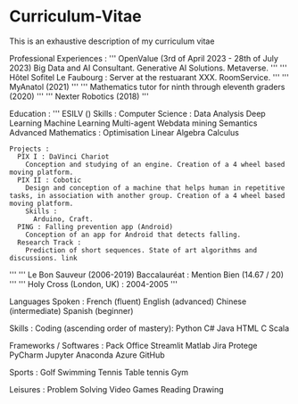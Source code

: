 # Curriculum-Vitae
This is an exhaustive description of my curriculum vitae

Professional Experiences :
'''
  OpenValue (3rd of April 2023 - 28th of July 2023)
    Big Data and AI Consultant.
    Generative AI Solutions. Metaverse.
'''
'''
  Hôtel Sofitel Le Faubourg :
    Server at the restuarant XXX. RoomService.
'''
'''
  MyAnatol (2021)
'''
'''
  Mathematics tutor for ninth through eleventh graders (2020)
'''
'''
  Nexter Robotics (2018)
'''  
  
Education :
'''
  ESILV ()
    Skills :
      Computer Science : 
        Data Analysis
        Deep Learning
        Machine Learning
        Multi-agent
        Webdata mining
        Semantics
      Advanced Mathematics :
        Optimisation
        Linear Algebra
         Calculus     
        
    Projects :
      PIX I : DaVinci Chariot 
        Conception and studying of an engine. Creation of a 4 wheel based moving platform.
      PIX II : Cobotic
        Design and conception of a machine that helps human in repetitive tasks, in association with another group. Creation of a 4 wheel based moving platform. 
        Skills :
          Arduino, Craft.
      PING : Falling prevention app (Android)
        Conception of an app for Android that detects falling.
      Research Track : 
        Prediction of short sequences. State of art algorithms and discussions. link
'''
'''
  Le Bon Sauveur (2006-2019)
    Baccalauréat : Mention Bien (14.67 / 20)
'''
'''
  Holy Cross (London, UK) : 2004-2005
'''

Languages Spoken :
  French (fluent)
  English (advanced)
  Chinese (intermediate)
  Spanish (beginner)

Skills : 
  Coding (ascending order of mastery):
    Python
    C#
    Java
    HTML
    C
    Scala
  
  Frameworks / Softwares :
    Pack Office
    Streamlit
    Matlab
    Jira
    Protege
    PyCharm
    Jupyter
    Anaconda
    Azure
    GitHub
  
  Sports : 
    Golf
    Swimming
    Tennis
    Table tennis
    Gym
    
  Leisures :
    Problem Solving
    Video Games
    Reading
    Drawing
    
		
    
  
    
